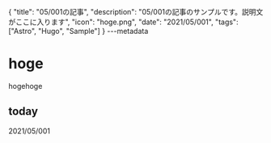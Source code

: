 {
  "title": "05/001の記事",
  "description": "05/001の記事のサンプルです。説明文がここに入ります",
  "icon": "hoge.png",
  "date": "2021/05/001",
  "tags": ["Astro", "Hugo", "Sample"]
}
---metadata

# hoge
hogehoge

## today
2021/05/001